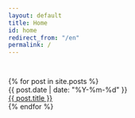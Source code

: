 ```yaml
---
layout: default
title: Home
id: home
redirect_from: "/en"
permalink: /
---
```


<div>
  <div style="margin:3em 0 2em;">
    {% for post in site.posts %}
    <div class="list-entry">
      <span class="faded">{{ post.date | date: "%Y-%m-%d" }}</span>
      <br>
      <a class="internal-link" href="{{ post.url }}">{{ post.title }}</a>
    </div>
    {% endfor %}
  </div>
</div>
